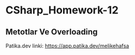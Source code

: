 # CSharp_Homework-12

## Metotlar Ve Overloading

Patika.dev linki: https://app.patika.dev/melikehafsa
